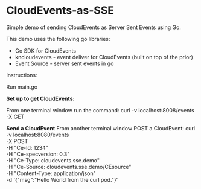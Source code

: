 # CloudEvents-as-SSE
Simple demo of sending CloudEvents as Server Sent Events using Go.

This demo uses the following go libraries:

- Go SDK for CloudEvents
- kncloudevents - event deliver for CloudEvents (built on top of the prior)
- Event Source - server sent events in go

Instructions: 

Run main.go

**Set up to get CloudEvents:**

From one terminal window run the command:
curl -v localhost:8008/events \
-X GET

**Send a CloudEvent**
From another terminal window POST a CloudEvent: 
curl -v localhost:8080/events \
-X POST \
-H "Ce-Id: 1234" \
-H "Ce-specversion: 0.3" \
-H "Ce-Type: cloudevents.sse.demo" \
-H "Ce-Source: cloudevents.sse.demo/CEsource" \
-H "Content-Type: application/json" \
-d '{"msg":"Hello World from the curl pod."}'

